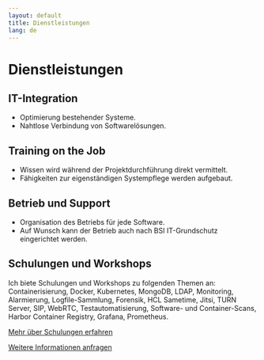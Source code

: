 ```yaml
---
layout: default
title: Dienstleistungen
lang: de
---
```


# Dienstleistungen

## IT-Integration
- Optimierung bestehender Systeme.
- Nahtlose Verbindung von Softwarelösungen.

## Training on the Job
- Wissen wird während der Projektdurchführung direkt vermittelt.
- Fähigkeiten zur eigenständigen Systempflege werden aufgebaut.

## Betrieb und Support
- Organisation des Betriebs für jede Software.
- Auf Wunsch kann der Betrieb auch nach BSI IT-Grundschutz eingerichtet werden.

## Schulungen und Workshops
Ich biete Schulungen und Workshops zu folgenden Themen an:
Containerisierung, Docker, Kubernetes, MongoDB, LDAP, Monitoring, Alarmierung, Logfile-Sammlung, Forensik, HCL Sametime, Jitsi, TURN Server, SIP, WebRTC, Testautomatisierung, Software- und Container-Scans, Harbor Container Registry, Grafana, Prometheus.

[Mehr über Schulungen erfahren](./schulungen)

[Weitere Informationen anfragen](./kontakt)
